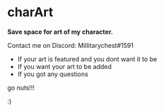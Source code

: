 # charArt
**Save space for art of my character.**

Contact me on Discord: Millitarychest\#1591
* If your art is featured and you dont want it to be
* If you want your art to be added
* If you got any questions

go nuts!!!

:)